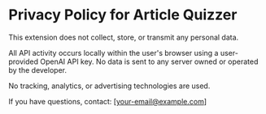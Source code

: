 # Privacy Policy for Article Quizzer

This extension does not collect, store, or transmit any personal data.

All API activity occurs locally within the user's browser using a user-provided OpenAI API key. No data is sent to any server owned or operated by the developer.

No tracking, analytics, or advertising technologies are used.

If you have questions, contact: [your-email@example.com]
